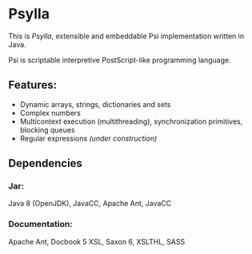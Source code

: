 # Psylla

This is *Psylla*, extensible and embeddable Psi implementation written in Java.

Psi is scriptable interpretive PostScript-like programming language.

## Features:

* Dynamic arrays, strings, dictionaries and sets
* Complex numbers
* Multicontext execution (multithreading), synchronization primitives, blocking queues
* Regular expressions _(under construction)_

## Dependencies

### Jar:

Java 8 (OpenJDK), JavaCC, Apache Ant, JavaCC

### Documentation:

Apache Ant, Docbook 5 XSL, Saxon 6, XSLTHL, SASS
